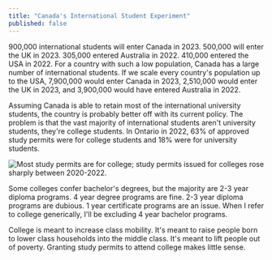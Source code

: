 ```yaml
---
title: "Canada's International Student Experiment"
published: false
---
```


900,000 international students will enter Canada in 2023. 500,000 will enter the
UK in 2023. 305,000 entered Australia in 2022. 410,000 entered the USA in 2022.
For a country with such a low population, Canada has a large number of
international students. If we scale every country's population up to the USA,
7,900,000 would enter Canada in 2023, 2,510,000 would enter the UK in 2023, and
3,900,000 would have entered Australia in 2022.

Assuming Canada is able to retain most of the international university students,
the country is probably better off with its current policy. The problem is that
the vast majority of international students aren't university students, they're
college students. In Ontario in 2022, 63% of approved study permits were for
college students and 18% were for university students.

![Most study permits are for college; study permits issued for colleges rose sharply between 2020-2022.](/ontario-study-permits-by-level.png "New Study Permits Approved by Study Level, Ontario, 2016-2022")

Some colleges confer bachelor's degrees, but the majority are 2-3 year diploma
programs. 4 year degree programs are fine. 2-3 year diploma programs are
dubious. 1 year certificate programs are an issue. When I refer to college
generically, I'll be excluding 4 year bachelor programs.

College is meant to increase class mobility. It's meant to raise people born to
lower class households into the middle class. It's meant to lift people out of
poverty. Granting study permits to attend college makes little sense.
